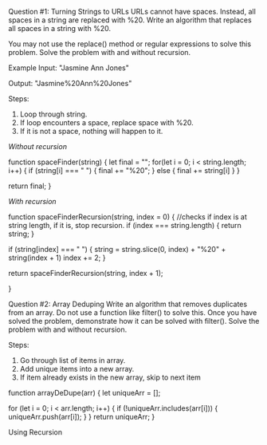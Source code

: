 Question #1: Turning Strings to URLs
URLs cannot have spaces. Instead, all spaces in a string are replaced with %20. Write an algorithm that replaces all spaces in a string with %20.

You may not use the replace() method or regular expressions to solve this problem. Solve the problem with and without recursion.

Example
Input: "Jasmine Ann Jones"

Output: "Jasmine%20Ann%20Jones"

Steps:
  1. Loop through string.
  2. If loop encounters a space, replace space with %20.
  3. If it is not a space, nothing will happen to it.

*Without recursion*

function spaceFinder(string) {
  let final = "";
  for(let i = 0; i < string.length; i++) {
    if (string[i] === " ") {
      final += "%20";
    } else {
      final += string[i]
    }
  }

  return final;
}

*With recursion*

function spaceFinderRecursion(string, index = 0) {
  //checks if index is at string length, if it is, stop recursion.
  if (index === string.length) { 
    return string;
  }

  if (string[index] === " ") {
    string = string.slice(0, index) + "%20" + string(index + 1)
    index += 2;
  }

  return spaceFinderRecursion(string, index + 1);

}

Question #2: Array Deduping
Write an algorithm that removes duplicates from an array. Do not use a function like filter() to solve this. Once you have solved the problem, demonstrate how it can be solved with filter(). Solve the problem with and without recursion.

Steps:
1. Go through list of items in array.
2. Add unique items into a new array.
3. If item already exists in the new array, skip to next item

function arrayDeDupe(arr) {
  let uniqueArr = [];

  for (let i = 0; i < arr.length; i++) {
    if (!uniqueArr.includes(arr[i])) {
      uniqueArr.push(arr[i]);
    }
  }
  return uniqueArr;
}

Using Recursion
